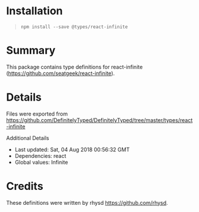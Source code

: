 # Installation
> `npm install --save @types/react-infinite`

# Summary
This package contains type definitions for react-infinite (https://github.com/seatgeek/react-infinite).

# Details
Files were exported from https://github.com/DefinitelyTyped/DefinitelyTyped/tree/master/types/react-infinite

Additional Details
 * Last updated: Sat, 04 Aug 2018 00:56:32 GMT
 * Dependencies: react
 * Global values: Infinite

# Credits
These definitions were written by rhysd <https://github.com/rhysd>.
